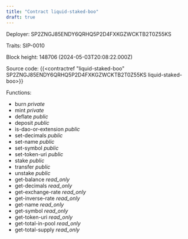 ```yaml
---
title: "Contract liquid-staked-boo"
draft: true
---
```

Deployer: SP2ZNGJ85ENDY6QRHQ5P2D4FXKGZWCKTB2T0Z55KS

Traits:
 SIP-0010



Block height: 148706 (2024-05-03T20:08:22.000Z)

Source code: {{<contractref "liquid-staked-boo" SP2ZNGJ85ENDY6QRHQ5P2D4FXKGZWCKTB2T0Z55KS liquid-staked-boo>}}

Functions:

* burn _private_
* mint _private_
* deflate _public_
* deposit _public_
* is-dao-or-extension _public_
* set-decimals _public_
* set-name _public_
* set-symbol _public_
* set-token-uri _public_
* stake _public_
* transfer _public_
* unstake _public_
* get-balance _read_only_
* get-decimals _read_only_
* get-exchange-rate _read_only_
* get-inverse-rate _read_only_
* get-name _read_only_
* get-symbol _read_only_
* get-token-uri _read_only_
* get-total-in-pool _read_only_
* get-total-supply _read_only_
